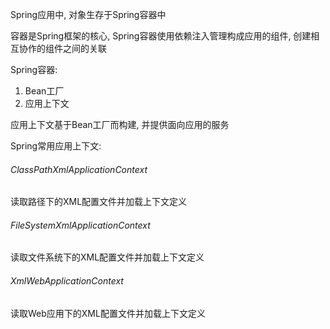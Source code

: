 Spring应用中, 对象生存于Spring容器中

容器是Spring框架的核心, Spring容器使用依赖注入管理构成应用的组件, 创建相互协作的组件之间的关联

Spring容器:
1) Bean工厂
2) 应用上下文

应用上下文基于Bean工厂而构建, 并提供面向应用的服务

Spring常用应用上下文:
###### ClassPathXmlApplicationContext
读取路径下的XML配置文件并加载上下文定义

###### FileSystemXmlApplicationContext
读取文件系统下的XML配置文件并加载上下文定义

###### XmlWebApplicationContext
读取Web应用下的XML配置文件并加载上下文定义


